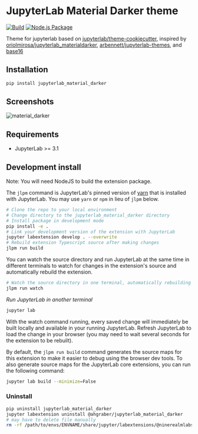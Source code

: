 # JupyterLab Material Darker theme

[![Build](https://github.com/ninerealmlabs/jupyterlab-theme-material-darker/actions/workflows/build.yml/badge.svg)](https://github.com/ninerealmlabs/jupyterlab-theme-material-darker/actions/workflows/build.yml)    [![Node.js Package](https://github.com/ninerealmlabs/jupyterlab-theme-material-darker/actions/workflows/npm-publish.yml/badge.svg)](https://github.com/ninerealmlabs/jupyterlab-theme-material-darker/actions/workflows/npm-publish.yml)

Theme for jupyterlab based on [jupyterlab/theme-cookiecutter](https://github.com/jupyterlab/theme-cookiecutter), inspired by [oriolmirosa/jupyterlab_materialdarker](https://github.com/oriolmirosa/jupyterlab_materialdarker),
[arbennett/jupyterlab-themes](https://github.com/arbennett/jupyterlab-themes), and [base16](https://github.com/chriskempson/base16)

## Installation

```bash
pip install jupyterlab_material_darker
```

<!--
Themes can be installed directly from `npm` using the standard JupyterLab installation method:
```
jupyter labextension install @ninerealmlabs/{THEMENAME}
```

Themes can also be installed from source.  From a theme's subdirectory:
```
npm install
jupyter labextension link .
``` -->

## Screenshots

![material_darker](./screenshots/material_darker.png "material_darker theme screenshot")
<!--
![theme_wallpaper](./screenshots/themer.png "theme wallpaper")
-->

## Requirements

* JupyterLab >= 3.1

## Development install

Note: You will need NodeJS to build the extension package.

The `jlpm` command is JupyterLab's pinned version of
[yarn](https://yarnpkg.com/) that is installed with JupyterLab. You may use
`yarn` or `npm` in lieu of `jlpm` below.

```bash
# Clone the repo to your local environment
# Change directory to the jupyterlab_material_darker directory
# Install package in development mode
pip install -e .
# Link your development version of the extension with JupyterLab
jupyter labextension develop . --overwrite
# Rebuild extension Typescript source after making changes
jlpm run build
```

You can watch the source directory and run JupyterLab at the same time in different terminals to watch for changes in the extension's source and automatically rebuild the extension.

```bash
# Watch the source directory in one terminal, automatically rebuilding when needed
jlpm run watch
```

_Run JupyterLab in another terminal_

```bash
jupyter lab
```

With the watch command running, every saved change will immediately be built locally and available in your running JupyterLab. Refresh JupyterLab to load the change in your browser (you may need to wait several seconds for the extension to be rebuilt).

By default, the `jlpm run build` command generates the source maps for this extension to make it easier to debug using the browser dev tools. To also generate source maps for the JupyterLab core extensions, you can run the following command:

```bash
jupyter lab build --minimize=False
```

### Uninstall

```bash
pip uninstall jupyterlab_material_darker
jupyter labextension uninstall @ahgraber/jupyterlab_material_darker
# may have to delete file manually
rm -rf /path/to/envs/ENVNAME/share/jupyter/labextensions/@ninerealmlabs/jupyterlab_material_darker
```
